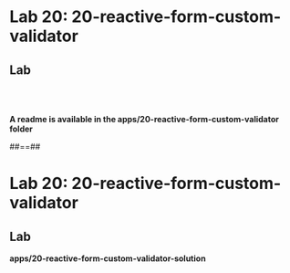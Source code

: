<!-- .slide: class="exercice" -->

# Lab 20: 20-reactive-form-custom-validator

## Lab

<br/><br/>

<b>A readme is available in the apps/20-reactive-form-custom-validator folder</b>

##==##

<!-- .slide: class="full-center exercice" -->

# Lab 20: 20-reactive-form-custom-validator

## Lab

<b>apps/20-reactive-form-custom-validator-solution</b>
